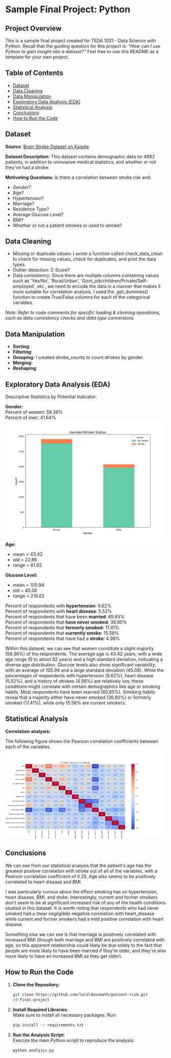 # Sample Final Project: Python

## Project Overview
This is a sample final project created for TEDA 1031 - Data Science with Python. Recall that the guiding question for this project is: *"How can I use Python to gain insight into a dataset?"* Feel free to use this README as a template for your own project. 

## Table of Contents
- [Dataset](#dataset)
- [Data Cleaning](#data-cleaning)
- [Data Manipulation](#data-manipulation)
- [Exploratory Data Analysis (EDA)](#exploratory-data-analysis-eda)
- [Statistical Analysis](#statistical-analysis)
- [Conclusions](#conclusions)
- [How to Run the Code](#how-to-run-the-code)

## Dataset
**Source**: [Brain Stroke Dataset on Kaggle](https://www.kaggle.com/datasets/jillanisofttech/brain-stroke-dataset)

**Dataset Description**: This dataset contains demographic data on 4982 patients, in addition to uninvasive medical statistics, and whether or not they've had a stroke.

**Motivating Questions**: 
Is there a correlation between stroke risk and: 
- Gender?
- Age?
- Hypertension?
- Marriage?
- Residence Type?
- Average Glucose Level?
- BMI?
- Whether or not a patient smokes or used to smoke?

## Data Cleaning
- Missing or duplicate values: I wrote a function called check_data_clean to check for missing values, check for duplicates, and print the data types.
- Outlier detection: Z-Score?
- Data consistency: Since there are multiple columns containing values such as 'Yes/No', 'Rural/Urban', 'Govt_job/children/Private/Self-employed', etc., we need to encode the data in a manner that makes it more suitable for correlation analysis. I used the .get_dummies() function to create True/False columns for each of the categorical variables. 

*Note: Refer to code comments for specific loading & cleaning operations, such as data consistency checks and data type conversions.*

## Data Manipulation
- **Sorting**: 
- **Filtering**: 
- **Grouping**: I created stroke_counts to count strokes by gender. 
- **Merging**: 
- **Reshaping**:

## Exploratory Data Analysis (EDA)
Descriptive Statistics by Potential Indicator: 

**Gender:** <br>
Percent of women: 58.36% <br>
Percent of men: 41.64% 
![Strokes by Gender](gender-stroke-stacked.png)
**Age:**  
- mean = 43.42
- std = 22.66
- range = 81.92

**Glucose Level:**
- mean = 105.94
- std = 45.08
- range = 216.62

Percent of respondents with **hypertension**:  9.62% <br>
Percent of respondents with **heart disease**:  5.52% <br>
Percent of respondents that have been **married**:  65.85% <br>
Percent of respondents that **have never smoked**:  36.90% <br>
Percent of respondents that **formerly smoked**:  17.41% <br>
Percent of respondents that **currently smoke**:  15.58% <br>
Percent of respondents that have had a **stroke**:  4.98% <br>

Within this dataset, we can see that women constitute a slight majority (58.36%) of the respondents. The average age is 43.42 years, with a wide age range (0 to about 82 years) and a high standard deviation, indicating a diverse age distribution. Glucose levels also show significant variability, with an average of 105.94 and a large standard deviation (45.08). While the percentages of respondents with hypertension (9.62%), heart disease (5.52%), and a history of strokes (4.98%) are relatively low, these conditions might correlate with certain demographics like age or smoking habits. Most respondents have been married (65.85%). Smoking habits reveal that a majority either have never smoked (36.90%) or formerly smoked (17.41%), while only 15.58% are current smokers. 

## Statistical Analysis

**Correlation analysis:**

The following figure shows the Pearson correlation coefficients between each of the variables. 

![Correlation Heatmap](correlation_heatmap.png)

## Conclusions

We can see from our statistical analysis that the patient's age has the greatest positive correlation with stroke out of all of the variables, with a Pearson correlation coefficient of 0.25. Age also seems to be positively correlated to heart disease and BMI. 

I was particularly curious about the effect smoking has on hypertension, heart disease, BMI, and stoke. Interestingly, current and former smokers don't seem to be at significant increased risk of any of the health conditions studied in this dataset. It is worth noting that respondents who had never smoked had a (near negligible) negative correlation with heart_disease while current and former smokers had a mild positive correlation with heart disease. 

Something else we can see is that marriage is positively correlated with increased BMI (though both marriage and BMI are positively correlated with age, so this apparent relationship could likely be due solely to the fact that people are more likely to have been married if they're older, and they're also more likely to have an increased BMI as they get older).

## How to Run the Code
1. **Clone the Repository**:  
   ```bash
   git clone https://github.com/loroldoesmath/patient-risk.git
   cd final-project
   ```

2. **Install Required Libraries**:  
   Make sure to install all necessary packages. Run:
   ```bash
   pip install -r requirements.txt
   ```

3. **Run the Analysis Script**:  
   Execute the main Python script to reproduce the analysis:
   ```bash
   python analysis.py
   ```
